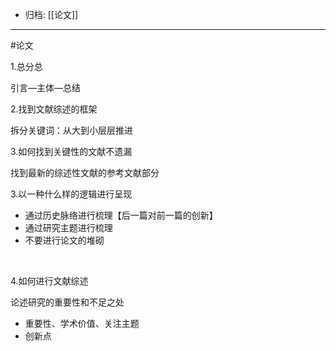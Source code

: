 - 归档: [[论文]]
---

#论文 

1.总分总

引言—主体—总结

2.找到文献综述的框架

拆分关键词：从大到小层层推进

3.如何找到关键性的文献不遗漏

找到最新的综述性文献的参考文献部分

3.以一种什么样的逻辑进行呈现

+ 通过历史脉络进行梳理【后一篇对前一篇的创新】
+ 通过研究主题进行梳理
+ 不要进行论文的堆砌

<br/>

4.如何进行文献综述

论述研究的重要性和不足之处

+ 重要性、学术价值、关注主题
+ 创新点